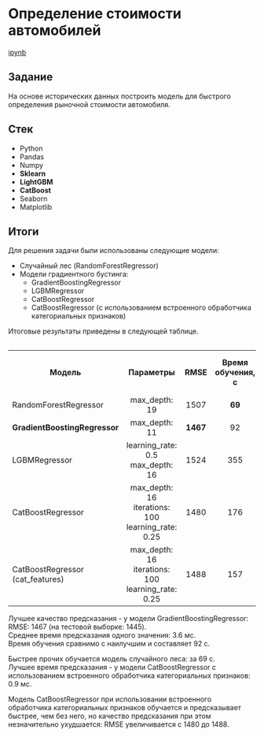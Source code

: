 # Определение стоимости автомобилей

[ipynb](https://github.com/Gittenhuben/Portfolio/blob/main/Car%20Price%20Prediction%20(DS)/CarPricePrediction.ipynb)

## Задание

На основе исторических данных построить модель для быстрого определения рыночной стоимости автомобиля.

## Стек

* Python
* Pandas
* Numpy
* **Sklearn**
* **LightGBM**
* **CatBoost**
* Seaborn
* Matplotlib

## Итоги

Для решения задачи были использованы следующие модели:

* Случайный лес (RandomForestRegressor)
* Модели градиентного бустинга:
    * GradientBoostingRegressor
    * LGBMRegressor
    * CatBoostRegressor
    * CatBoostRegressor (с использованием встроенного обработчика категориальных признаков)

Итоговые результаты приведены в следующей таблице.

<table align=left>
    <tr>
        <th><div style="text-align:center;">Модель</div></th>
        <th><div style="text-align:center;">Параметры</div></th>
        <th><div style="text-align:center;">RMSE</div></th>
        <th><div style="text-align:center;">Время обучения, с</div></th>
        <th><div style="text-align:center;">Время предсказания одного значения, мс</div></th>
    </tr>
    <tr>
        <td><div style="text-align:left;">RandomForestRegressor</div></td>
        <td><div style="text-align:center;">max_depth: 19</div></td>
        <td><div style="text-align:center;">1507</div></td>
        <td><div style="text-align:center;"><b>69</b></div></td>
        <td><div style="text-align:center;">9.4</div></td>
    </tr>
    <tr>
        <td><div style="text-align:left;"><b>GradientBoostingRegressor</b></div></td>
        <td><div style="text-align:center;">max_depth: 11</div></td>
        <td><div style="text-align:center;"><b>1467</b></div></td>
        <td><div style="text-align:center;">92</div></td>
        <td><div style="text-align:center;">3.6</div></td>
    </tr>
    <tr>
        <td><div style="text-align:left;">LGBMRegressor</div></td>
        <td><div style="text-align:center;">learning_rate: 0.5<br>max_depth: 16</div></td>
        <td><div style="text-align:center;">1524</div></td>
        <td><div style="text-align:center;">355</div></td>
        <td><div style="text-align:center;">60.0</div></td>
    </tr>
    <tr>
        <td><div style="text-align:left;">CatBoostRegressor</div></td>
        <td><div style="text-align:center;">max_depth: 16<br>iterations: 100<br>learning_rate: 0.25</div></td>
        <td><div style="text-align:center;">1480</div></td>
        <td><div style="text-align:center;">176</div></td>
        <td><div style="text-align:center;">4.8</div></td>
    </tr>
    <tr>
        <td><div style="text-align:left;">CatBoostRegressor (cat_features)</div></td>
        <td><div style="text-align:center;">max_depth: 16<br>iterations: 100<br>learning_rate: 0.25</div></td>
        <td><div style="text-align:center;">1488</div></td>
        <td><div style="text-align:center;">157</div></td>
        <td><div style="text-align:center;"><b>0.9</b></div></td>
    </tr>
</table>



Лучшее качество предсказания - у модели GradientBoostingRegressor:<br>
RMSE: 1467 (на тестовой выборке: 1445).<br>
Среднее время предсказания одного значения: 3.6 мс.<br>
Время обучения сравнимо с наилучшим и составляет 92 с.<br>

Быстрее прочих обучается модель случайного леса: за 69 с.<br>
Лучшее время предсказания - у модели CatBoostRegressor с использованием встроенного обработчика категориальных признаков: 0.9 мс.<br>

Модель CatBoostRegressor при использовании встроенного обработчика категориальных признаков обучается и предсказывает быстрее, чем без него, но качество предсказания при этом незначительно ухудшается: RMSE увеличивается с 1480 до 1488.
